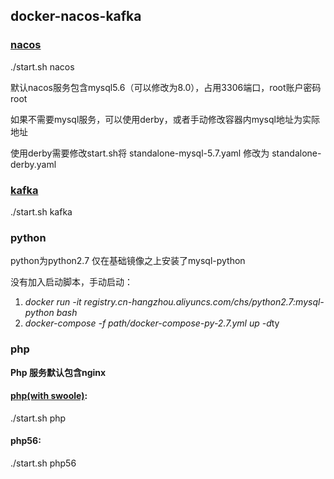 ## docker-nacos-kafka

### [nacos](https://nacos.io/zh-cn/docs/quick-start-docker.html)
./start.sh nacos

默认nacos服务包含mysql5.6（可以修改为8.0），占用3306端口，root账户密码root

如果不需要mysql服务，可以使用derby，或者手动修改容器内mysql地址为实际地址

使用derby需要修改start.sh将 standalone-mysql-5.7.yaml 修改为 standalone-derby.yaml

### [kafka](https://hub.docker.com/r/wurstmeister/zookeeper)
./start.sh kafka

### python
python为python2.7 仅在基础镜像之上安装了mysql-python

没有加入启动脚本，手动启动：
1. *docker run -it registry.cn-hangzhou.aliyuncs.com/chs/python2.7:mysql-python bash*
2. *docker-compose -f path/docker-compose-py-2.7.yml up -d*ty


### php
**Php 服务默认包含nginx**
#### [php(with swoole)](https://www.easyswoole.com/):
./start.sh php
#### php56:
./start.sh php56
